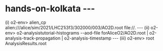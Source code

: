 # hands-on-kolkata ---
(i) o2-env> alien_cp alien:///alice/sim/2021/LHC21i3f3/302000/003/AO2D.root file://. ---
(ii) o2-env> o2-analysistutorial-histograms --aod-file forAliceO2/AO2D.root | o2-analysis-track-propagation | o2-analysis-timestamp ---
(iii) o2-env> root AnalysisResults.root 
